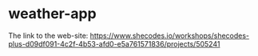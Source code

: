 # weather-app
The link to the web-site: https://www.shecodes.io/workshops/shecodes-plus-d09df091-4c2f-4b53-afd0-e5a761571836/projects/505241
